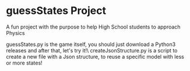 # guessStates Project
A fun project with the purpose to help High School students to approach Physics

guessStates.py is the game itself, you should just download a Python3 releases and after that, let's try it!\\
createJsonStructure.py is a script to create a new file with a Json structure, to reuse a specific model with less or more states! 
